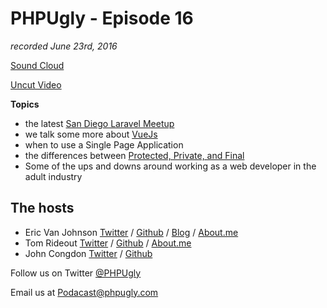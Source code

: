 # PHPUgly - Episode 16
*recorded June 23rd, 2016*

[Sound Cloud](https://soundcloud.com/phpugly/episode16)

[Uncut Video](https://www.youtube.com/watch?v=mu2BKY1D4SM)

**Topics**

* the latest [San Diego Laravel Meetup](http://www.meetup.com/San-Diego-Laravel-Meetup/)
* we talk some more about [VueJs](https://vuejs.org/)
* when to use a Single Page Application
* the differences between [Protected, Private, and Final](http://www.freeklijten.nl/2016/06/17/Final-private-a-reaction)
* Some of the ups and downs around working as a web developer in the adult industry

## The hosts
* Eric Van Johnson [Twitter](https://twitter.com/shocm) / [Github](https://github.com/ericvanjohnson/) / [Blog](https://www.shocm.com) / [About.me](https://about.me/shocm) 
* Tom Rideout [Twitter](https://twitter.com/realrideout) / [Github](https://github.com/trideout/) / [About.me](https://about.me/thomasrideout)
* John Congdon [Twitter](https://twitter.com/johncongdon) / [Github](https://github.com/johncongdon) 

Follow us on Twitter [@PHPUgly](https://twitter.com/phpugly) 

Email us at [Podacast@phpugly.com](mailto:podcast@phpugly.com)
